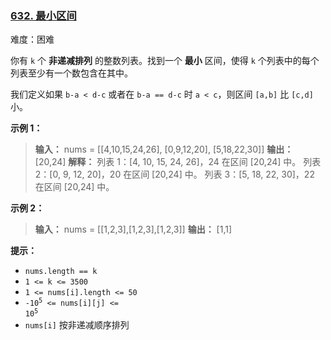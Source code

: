 ### [632\. 最小区间](https://leetcode.cn/problems/smallest-range-covering-elements-from-k-lists/)

难度：困难

你有 `k` 个 **非递减排列** 的整数列表。找到一个 **最小** 区间，使得 `k` 个列表中的每个列表至少有一个数包含在其中。

我们定义如果 `b-a < d-c` 或者在 `b-a == d-c` 时 `a < c`，则区间 `[a,b]` 比 `[c,d]` 小。

**示例 1：**

> **输入：** nums = \[[4,10,15,24,26], [0,9,12,20], [5,18,22,30]]
> **输出：** [20,24]
> **解释：**
> 列表 1：[4, 10, 15, 24, 26]，24 在区间 [20,24] 中。
> 列表 2：[0, 9, 12, 20]，20 在区间 [20,24] 中。
> 列表 3：[5, 18, 22, 30]，22 在区间 [20,24] 中。

**示例 2：**

> **输入：** nums = \[[1,2,3],[1,2,3],[1,2,3]]
> **输出：** [1,1]

**提示：**

- `nums.length == k`
- `1 <= k <= 3500`
- `1 <= nums[i].length <= 50`
- <code>-10<sup>5</sup> <= nums[i][j] <= 10<sup>5</sup></code>
- `nums[i]` 按非递减顺序排列
